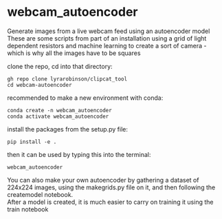 # webcam_autoencoder
 Generate images from a live webcam feed using an autoencoder model<br>
 These are some scripts from part of an installation using a grid of light dependent resistors and machine learning
 to create a sort of camera - which is why all the images have to be squares


clone the repo, cd into that directory:
```
gh repo clone lyrarobinson/clipcat_tool
cd webcam-autoencoder
```

recommended to make a new environment with conda:
```
conda create -n webcam_autoencoder
conda activate webcam_autoencoder
```

install the packages from the setup.py file:
```
pip install -e .
```

then it can be used by typing this into the terminal:
```
webcam_autoencoder
```

You can also make your own autoencoder by gathering a dataset of 224x224 images, using the makegrids.py file on it, and then following the createmodel notebook. <br>
After a model is created, it is much easier to carry on training it using the train notebook


